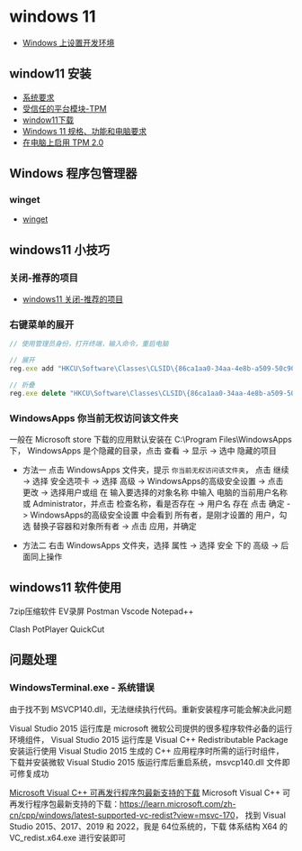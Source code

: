 # windows 11

- [Windows 上设置开发环境](https://docs.microsoft.com/zh-cn/windows/dev-environment/)

## window11 安装

- [系统要求](https://www.microsoft.com/zh-cn/windows/windows-11-specifications)
- [受信任的平台模块-TPM](https://docs.microsoft.com/zh-cn/windows/security/information-protection/tpm/trusted-platform-module-overview)
- [window11下载](https://www.microsoft.com/zh-cn/software-download/windows11)
- [Windows 11 规格、功能和电脑要求](https://www.microsoft.com/zh-cn/windows/windows-11-specifications?r=1)
- [在电脑上启用 TPM 2.0](https://support.microsoft.com/zh-cn/windows/%E5%9C%A8%E7%94%B5%E8%84%91%E4%B8%8A%E5%90%AF%E7%94%A8-tpm-2-0-1fd5a332-360d-4f46-a1e7-ae6b0c90645c)

## Windows 程序包管理器

### winget

- [winget](https://docs.microsoft.com/zh-cn/windows/package-manager/winget/)

## windows11 小技巧

### 关闭-推荐的项目

- [windows11 关闭-推荐的项目](https://jingyan.baidu.com/article/9f7e7ec08d22802e29155414.html)

### 右键菜单的展开

``` js
// 使用管理员身份，打开终端，输入命令，重启电脑

// 展开
reg.exe add "HKCU\Software\Classes\CLSID\{86ca1aa0-34aa-4e8b-a509-50c905bae2a2}\InprocServer32" /f /ve

// 折叠
reg.exe delete "HKCU\Software\Classes\CLSID\{86ca1aa0-34aa-4e8b-a509-50c905bae2a2}\InprocServer32" /va /f
```

### WindowsApps 你当前无权访问该文件夹

[](https://www.yebaike.com/14/202104/3013305.html)
一般在 Microsoft store 下载的应用默认安装在 C:\Program Files\WindowsApps 下，
WindowsApps 是个隐藏的目录，点击 查看 -> 显示 -> 选中 隐藏的项目

- 方法一
点击 WindowsApps 文件夹，提示 <code>你当前无权访问该文件夹</code>，
点击 继续 -> 选择 安全选项卡 -> 选择 高级 -> WindowsApps的高级安全设置 -> 点击 更改
-> 选择用户或组 在 输入要选择的对象名称 中输入 电脑的当前用户名称或 Administrator，并点击 检查名称，看是否存在
-> 用户名 存在 点击 确定 -> WindowsApps的高级安全设置 中会看到 所有者，是刚才设置的 用户，勾选 替换子容器和对象所有者
-> 点击 应用，并确定

- 方法二
右击 WindowsApps 文件夹，选择 属性 -> 选择 安全 下的 高级 -> 后面同上操作

## windows11 软件使用

7zip压缩软件
EV录屏
Postman
Vscode
Notepad++

Clash
PotPlayer
QuickCut

## 问题处理

### WindowsTerminal.exe - 系统错误

由于找不到 MSVCP140.dll，无法继续执行代码。重新安装程序可能会解决此问题

Visual Studio 2015 运行库是 microsoft 微软公司提供的很多程序软件必备的运行环境组件，
Visual Studio 2015 运行库是 Visual C++ Redistributable Package 安装运行使用 Visual Studio 2015 生成的 C++ 应用程序时所需的运行时组件，
下载并安装微软 Visual Studio 2015 版运行库后重启系统，msvcp140.dll 文件即可修复成功

[Microsoft Visual C++ 可再发行程序包最新支持的下载](https://learn.microsoft.com/zh-cn/cpp/windows/latest-supported-vc-redist?view=msvc-170)
Microsoft Visual C++ 可再发行程序包最新支持的下载：<https://learn.microsoft.com/zh-cn/cpp/windows/latest-supported-vc-redist?view=msvc-170>，
找到 Visual Studio 2015、2017、2019 和 2022，我是 64位系统的，下载 体系结构 X64 的 VC_redist.x64.exe 进行安装即可
